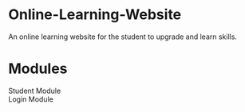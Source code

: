 # Online-Learning-Website
An online learning website for the student to upgrade and learn skills.

# Modules

 Student Module <br>
 Login Module
